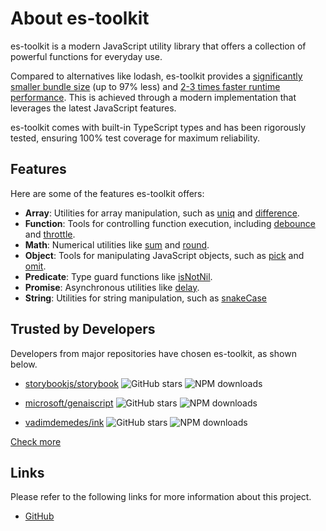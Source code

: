 # About es-toolkit

es-toolkit is a modern JavaScript utility library that offers a collection of powerful functions for everyday use.

Compared to alternatives like lodash, es-toolkit provides a [significantly smaller bundle size](./bundle-size.md) (up to 97% less) and [2-3 times faster runtime performance](./performance.md). This is achieved through a modern implementation that leverages the latest JavaScript features.

es-toolkit comes with built-in TypeScript types and has been rigorously tested, ensuring 100% test coverage for maximum reliability.

## Features

Here are some of the features es-toolkit offers:

- **Array**: Utilities for array manipulation, such as [uniq](./reference/array/uniq.md) and [difference](./reference/array/difference.md).
- **Function**: Tools for controlling function execution, including [debounce](./reference/function/debounce.md) and [throttle](./reference/function/throttle.md).
- **Math**: Numerical utilities like [sum](./reference/math/sum.md) and [round](./reference/math/round.md).
- **Object**: Tools for manipulating JavaScript objects, such as [pick](./reference/object/pick.md) and [omit](./reference/object/omit.md).
- **Predicate**: Type guard functions like [isNotNil](./reference/predicate/isNotNil.md).
- **Promise**: Asynchronous utilities like [delay](./reference/promise/delay.md).
- **String**: Utilities for string manipulation, such as [snakeCase](./reference/string/snakeCase.md)

## Trusted by Developers

Developers from major repositories have chosen es-toolkit, as shown below.

- [storybookjs/storybook](https://github.com/storybookjs/storybook)
  ![GitHub stars](https://img.shields.io/github/stars/storybookjs/storybook?style=flat-square&logo=github&label=Stars&labelColor=black&color=black)
  ![NPM downloads](https://img.shields.io/npm/dw/storybook?style=flat-square&logo=npm&label=Downloads&labelColor=black&color=black)

- [microsoft/genaiscript](https://github.com/microsoft/genaiscript)
  ![GitHub stars](https://img.shields.io/github/stars/microsoft/genaiscript?style=flat-square&logo=github&label=Stars&labelColor=black&color=black)
  ![NPM downloads](https://img.shields.io/npm/dw/genaiscript?style=flat-square&logo=npm&label=Downloads&labelColor=black&color=black)

- [vadimdemedes/ink](https://github.com/vadimdemedes/ink)
  ![GitHub stars](https://img.shields.io/github/stars/vadimdemedes/ink?style=flat-square&logo=github&label=Stars&labelColor=black&color=black)
  ![NPM downloads](https://img.shields.io/npm/dw/ink?style=flat-square&logo=npm&label=Downloads&labelColor=black&color=black)

[Check more](https://github.com/toss/es-toolkit/network/dependents)

<script setup>
import NpmWeeklyDownloadsChart from './components/NpmWeeklyDownloadsChart.vue'
</script>

<NpmWeeklyDownloadsChart />

## Links

Please refer to the following links for more information about this project.

- [GitHub](https://github.com/toss/es-toolkit)
